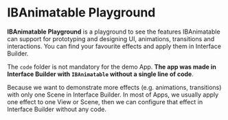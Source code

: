 # IBAnimatable Playground
**IBAnimatable Playground** is a playground to see the features IBAnimatable can support for prototyping and designing UI, animations, transitions and interactions. You can find your favourite effects and apply them in Interface Builder. 

The `code` folder is not mandatory for the demo App. **The app was made in Interface Builder with `IBAnimatable` without a single line of code**. 

Because we want to demonstrate more effects (e.g. animations, transitions) with only one Scene in Interface Builder. In most of Apps, we usually apply one effect to one View or Scene, then we can configure that effect in Interface Builder without any code.
